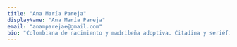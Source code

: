 ```yaml
---
title: "Ana María Pareja"
displayName: "Ana María Pareja"
email: "anamparejae@gmail.com"
bio: "Colombiana de nacimiento y madrileña adoptiva. Citadina y seriéfila, alérgica al senderismo y amante incondicional de la playa. Ana siempre supo que iba a ser periodista, pero solo hace unos años descubrió el gusto por el periodismo de viajes. Colabora con varias cabeceras nacionales, postea todas sus aventuras en Instagram y, cuando tiene tiempo, cuenta historias viajeras en su blog Letras y Maletas."
---
```



